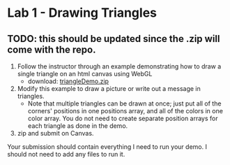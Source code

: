 # Lab 1 - Drawing Triangles
## TODO: this should be updated since the .zip will come with the repo.

1. Follow the instructor through an example demonstrating how to draw a single triangle on an html canvas using WebGL
   - download: [triangleDemo.zip](https://cilearn.csuci.edu/courses/8815/files/1111243/download?wrap=1)
2. Modify this example to draw a picture or write out a message in triangles.
   - Note that multiple triangles can be drawn at once; just put all of the corners' positions in one positions array, and all of the colors in one color array. You do not need to create separate position arrays for each triangle as done in the demo.
3. zip and submit on Canvas.

Your submission should contain everything I need to run your demo. I should not need to add any files to run it.

